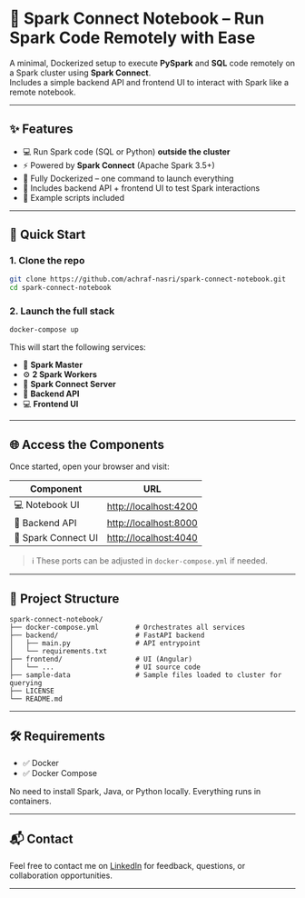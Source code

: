 # 🔌 Spark Connect Notebook – Run Spark Code Remotely with Ease

A minimal, Dockerized setup to execute **PySpark** and **SQL** code remotely on a Spark cluster using **Spark Connect**.  
Includes a simple backend API and frontend UI to interact with Spark like a remote notebook.

---

## ✨ Features

- 💻 Run Spark code (SQL or Python) **outside the cluster**
- ⚡ Powered by **Spark Connect** (Apache Spark 3.5+)  
- 🐳 Fully Dockerized – one command to launch everything  
- 🧪 Includes backend API + frontend UI to test Spark interactions  
- 📁 Example scripts included  

---

## 🚀 Quick Start

### 1. Clone the repo

```bash
git clone https://github.com/achraf-nasri/spark-connect-notebook.git
cd spark-connect-notebook
```

### 2. Launch the full stack

```bash
docker-compose up
```

This will start the following services:
- 🧠 **Spark Master**
- ⚙️ **2 Spark Workers**
- 🔗 **Spark Connect Server**
- 🧪 **Backend API**
- 💻 **Frontend UI**

---

## 🌐 Access the Components

Once started, open your browser and visit:

| Component         | URL                        |
|------------------|----------------------------|
| 💻  Notebook UI         | [http://localhost:4200](http://localhost:4200) |
| 🧪 Backend API                       | [http://localhost:8000](http://localhost:8000/docs) |
| 🔗 Spark Connect UI | [http://localhost:4040](http://localhost:4040) |

> ℹ️ These ports can be adjusted in `docker-compose.yml` if needed.

---

## 📂 Project Structure

```
spark-connect-notebook/
├── docker-compose.yml         # Orchestrates all services
├── backend/                   # FastAPI backend
│   ├── main.py                # API entrypoint
│   └── requirements.txt
├── frontend/                  # UI (Angular)
│   └── ...                    # UI source code
├── sample-data                # Sample files loaded to cluster for querying
├── LICENSE
└── README.md
```


---

## 🛠 Requirements

- ✅ Docker
- ✅ Docker Compose

No need to install Spark, Java, or Python locally. Everything runs in containers.

---

## 📬 Contact

Feel free to contact me on [LinkedIn](https://linkedin.com/in/nasriachraf) for feedback, questions, or collaboration opportunities.

---

